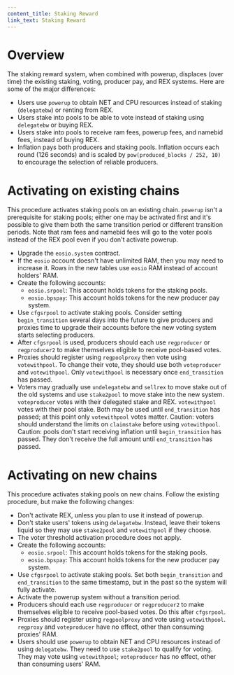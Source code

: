 ```yaml
---
content_title: Staking Reward
link_text: Staking Reward
---
```


# Overview

The staking reward system, when combined with powerup, displaces (over time) the existing staking, voting, producer pay, and REX systems. Here are some of the major differences:

* Users use `powerup` to obtain NET and CPU resources instead of staking (`delegatebw`) or renting from REX.
* Users stake into pools to be able to vote instead of staking using `delegatebw` or buying REX.
* Users stake into pools to receive ram fees, powerup fees, and namebid fees, instead of buying REX.
* Inflation pays both producers and staking pools. Inflation occurs each round (126 seconds) and is scaled by `pow(produced_blocks / 252, 10)` to encourage the selection of reliable producers.

# Activating on existing chains

This procedure activates staking pools on an existing chain. `powerup` isn't a prerequisite for staking pools; either one may be activated first and it's possible to give them both the same transition period or different transition periods. Note that ram fees and namebid fees will go to the voter pools instead of the REX pool even if you don't activate powerup.

* Upgrade the `eosio.system` contract.
* If the `eosio` account doesn't have unlimited RAM, then you may need to increase it. Rows in the new tables use `eosio` RAM instead of account holders' RAM.
* Create the following accounts:
  * `eosio.srpool`: This account holds tokens for the staking pools.
  * `eosio.bpspay`: This account holds tokens for the new producer pay system.
* Use `cfgsrpool` to activate staking pools. Consider setting `begin_transition` several days into the future to give producers and proxies time to upgrade their accounts before the new voting system starts selecting producers.
* After `cfgsrpool` is used, producers should each use `regproducer` or `regproducer2` to make themselves eligible to receive pool-based votes.
* Proxies should register using `regpoolproxy` then vote using `votewithpool`. To change their vote, they should use both `voteproducer` and `votewithpool`. Only `votewithpool` is necessary once `end_transition` has passed.
* Voters may gradually use `undelegatebw` and `sellrex` to move stake out of the old systems and use `stake2pool` to move stake into the new system. `voteproducer` votes with their delegated stake and REX. `votewithpool` votes with their pool stake. Both may be used until `end_transition` has passed; at this point only `votewithpool` votes matter. Caution: voters should understand the limits on `claimstake` before using `votewithpool`. Caution: pools don't start receiving inflation until `begin_transition` has passed. They don't receive the full amount until `end_transition` has passed.

# Activating on new chains

This procedure activates staking pools on new chains. Follow the existing procedure, but make the following changes:

* Don't activate REX, unless you plan to use it instead of powerup.
* Don't stake users' tokens using `delegatebw`. Instead, leave their tokens liquid so they may use `stake2pool` and `votewithpool` if they choose.
* The voter threshold activation procedure does not apply.
* Create the following accounts:
  * `eosio.srpool`: This account holds tokens for the staking pools.
  * `eosio.bpspay`: This account holds tokens for the new producer pay system.
* Use `cfgsrpool` to activate staking pools. Set both `begin_transition` and `end_transition` to the same timestamp, but in the past so the system will fully activate.
* Activate the powerup system without a transition period.
* Producers should each use `regproducer` or `regproducer2` to make themselves eligible to receive pool-based votes. Do this after `cfgsrpool`.
* Proxies should register using `regpoolproxy` and vote using `votewithpool`. `regproxy` and `voteproducer` have no effect, other than consuming proxies' RAM.
* Users should use `powerup` to obtain NET and CPU resources instead of using `delegatebw`. They need to use `stake2pool` to qualify for voting. They may vote using `votewithpool`; `voteproducer` has no effect, other than consuming users' RAM.
